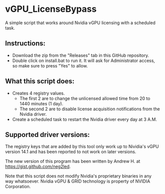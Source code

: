 # vGPU_LicenseBypass
A simple script that works around Nvidia vGPU licensing with a scheduled task.

## Instructions:
* Download the zip from the "Releases" tab in this GitHub repository.
* Double click on install.bat to run it. It will ask for Administrator access, so make sure to press "Yes" to allow.

## What this script does:
* Creates 4 registry values.
  * The first 2 are to change the unlicensed allowed time from 20 to 1440 minutes (1 day).
  * The second 2 are to disable license acquisition notifications from the Nvidia driver.
* Create a scheduled task to restart the Nvidia driver every day at 3 A.M.

## Supported driver versions:
The registry keys that are added by this tool only work up to Nividia's vGPU version 14.1 and has been reported to not work on later versions.

The new version of this program has been written by Andrew H. at https://gist.github.com/neg2led.

Note that this script does not modify Nvidia's proprietary binaries in any way whatsoever. Nvidia vGPU & GRID technology is property of NVIDIA Corporation.
